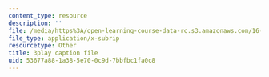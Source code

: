 ```yaml
---
content_type: resource
description: ''
file: /media/https%3A/open-learning-course-data-rc.s3.amazonaws.com/16-660j-introduction-to-lean-six-sigma-methods-january-iap-2012/53677a881a385e700c9d7bbfbc1fa0c8_uVlkeGHup6E.srt
file_type: application/x-subrip
resourcetype: Other
title: 3play caption file
uid: 53677a88-1a38-5e70-0c9d-7bbfbc1fa0c8
---
```

